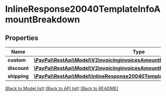 # InlineResponse20040TemplateInfoAmountBreakdown

## Properties
Name | Type | Description | Notes
------------ | ------------- | ------------- | -------------
**custom** | [**\PayPal\RestApi\Model\V2invoicinginvoicesAmountBreakdownCustom**](V2invoicinginvoicesAmountBreakdownCustom.md) |  | [optional] 
**discount** | [**\PayPal\RestApi\Model\V2invoicinginvoicesAmountBreakdownDiscount**](V2invoicinginvoicesAmountBreakdownDiscount.md) |  | [optional] 
**shipping** | [**\PayPal\RestApi\Model\InlineResponse20040TemplateInfoAmountBreakdownShipping**](InlineResponse20040TemplateInfoAmountBreakdownShipping.md) |  | [optional] 

[[Back to Model list]](../README.md#documentation-for-models) [[Back to API list]](../README.md#documentation-for-api-endpoints) [[Back to README]](../README.md)


